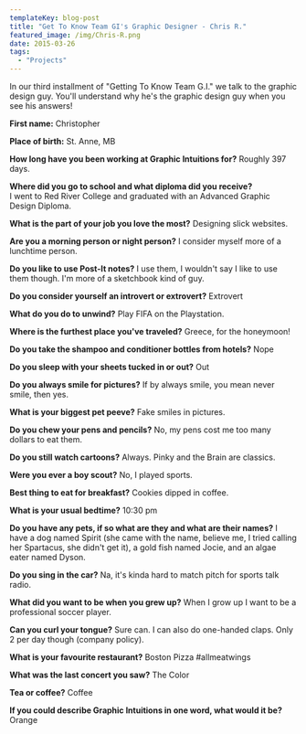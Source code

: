 ```yaml
---
templateKey: blog-post
title: "Get To Know Team GI's Graphic Designer - Chris R."
featured_image: /img/Chris-R.png
date: 2015-03-26
tags:
  - "Projects"
---
```


In our third installment of "Getting To Know Team G.I." we talk to the graphic design guy. You'll understand why he's the graphic design guy when you see his answers!

**First name:** Christopher

**Place of birth:** St. Anne, MB

**How long have you been working at Graphic Intuitions for?** Roughly 397 days.

**Where did you go to school and what diploma did you receive?**  
I went to Red River College and graduated with an Advanced Graphic Design Diploma.

**What is the part of your job you love the most?** Designing slick websites.

**Are you a morning person or night person?** I consider myself more of a lunchtime person.

**Do you like to use Post-It notes?** I use them, I wouldn't say I like to use them though. I'm more of a sketchbook kind of guy.

**Do you consider yourself an introvert or extrovert?** Extrovert

**What do you do to unwind?** Play FIFA on the Playstation.

**Where is the furthest place you've traveled?** Greece, for the honeymoon!

**Do you take the shampoo and conditioner bottles from hotels?** Nope

**Do you sleep with your sheets tucked in or out?** Out

**Do you always smile for pictures?** If by always smile, you mean never smile, then yes.

**What is your biggest pet peeve?** Fake smiles in pictures.

**Do you chew your pens and pencils?** No, my pens cost me too many dollars to eat them.

**Do you still watch cartoons?** Always. Pinky and the Brain are classics.

**Were you ever a boy scout?** No, I played sports.

**Best thing to eat for breakfast?** Cookies dipped in coffee.

**What is your usual bedtime?** 10:30 pm

**Do you have any pets, if so what are they and what are their names?** I have a dog named Spirit (she came with the name, believe me, I tried calling her Spartacus, she didn't get it), a gold fish named Jocie, and an algae eater named Dyson.

**Do you sing in the car?** Na, it's kinda hard to match pitch for sports talk radio.

**What did you want to be when you grew up?** When I grow up I want to be a professional soccer player.

**Can you curl your tongue?** Sure can. I can also do one-handed claps. Only 2 per day though (company policy).

**What is your favourite restaurant?** Boston Pizza #allmeatwings

**What was the last concert you saw?** The Color

**Tea or coffee?** Coffee

**If you could describe Graphic Intuitions in one word, what would it be?** Orange